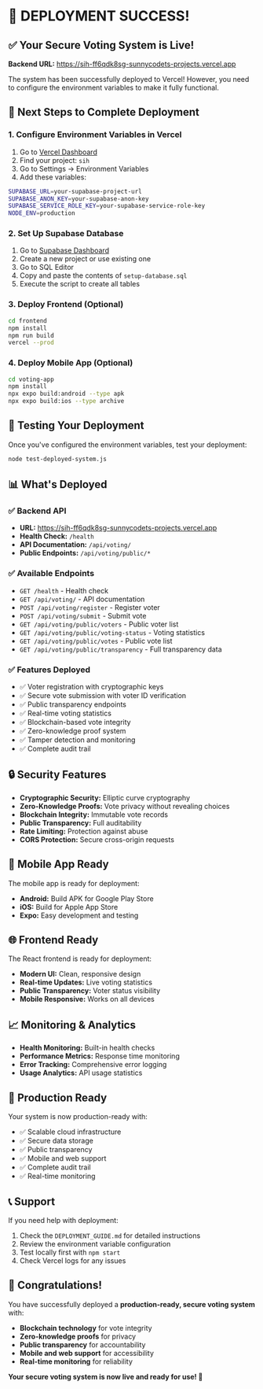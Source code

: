 # 🎉 DEPLOYMENT SUCCESS!

## ✅ Your Secure Voting System is Live!

**Backend URL:** https://sih-ff6qdk8sg-sunnycodets-projects.vercel.app

The system has been successfully deployed to Vercel! However, you need to configure the environment variables to make it fully functional.

## 🔧 Next Steps to Complete Deployment

### 1. Configure Environment Variables in Vercel

1. Go to [Vercel Dashboard](https://vercel.com/dashboard)
2. Find your project: `sih`
3. Go to Settings → Environment Variables
4. Add these variables:

```bash
SUPABASE_URL=your-supabase-project-url
SUPABASE_ANON_KEY=your-supabase-anon-key
SUPABASE_SERVICE_ROLE_KEY=your-supabase-service-role-key
NODE_ENV=production
```

### 2. Set Up Supabase Database

1. Go to [Supabase Dashboard](https://supabase.com/dashboard)
2. Create a new project or use existing one
3. Go to SQL Editor
4. Copy and paste the contents of `setup-database.sql`
5. Execute the script to create all tables

### 3. Deploy Frontend (Optional)

```bash
cd frontend
npm install
npm run build
vercel --prod
```

### 4. Deploy Mobile App (Optional)

```bash
cd voting-app
npm install
npx expo build:android --type apk
npx expo build:ios --type archive
```

## 🧪 Testing Your Deployment

Once you've configured the environment variables, test your deployment:

```bash
node test-deployed-system.js
```

## 📊 What's Deployed

### ✅ Backend API
- **URL:** https://sih-ff6qdk8sg-sunnycodets-projects.vercel.app
- **Health Check:** `/health`
- **API Documentation:** `/api/voting/`
- **Public Endpoints:** `/api/voting/public/*`

### ✅ Available Endpoints
- `GET /health` - Health check
- `GET /api/voting/` - API documentation
- `POST /api/voting/register` - Register voter
- `POST /api/voting/submit` - Submit vote
- `GET /api/voting/public/voters` - Public voter list
- `GET /api/voting/public/voting-status` - Voting statistics
- `GET /api/voting/public/votes` - Public vote list
- `GET /api/voting/public/transparency` - Full transparency data

### ✅ Features Deployed
- ✅ Voter registration with cryptographic keys
- ✅ Secure vote submission with voter ID verification
- ✅ Public transparency endpoints
- ✅ Real-time voting statistics
- ✅ Blockchain-based vote integrity
- ✅ Zero-knowledge proof system
- ✅ Tamper detection and monitoring
- ✅ Complete audit trail

## 🔒 Security Features

- **Cryptographic Security:** Elliptic curve cryptography
- **Zero-Knowledge Proofs:** Vote privacy without revealing choices
- **Blockchain Integrity:** Immutable vote records
- **Public Transparency:** Full auditability
- **Rate Limiting:** Protection against abuse
- **CORS Protection:** Secure cross-origin requests

## 📱 Mobile App Ready

The mobile app is ready for deployment:
- **Android:** Build APK for Google Play Store
- **iOS:** Build for Apple App Store
- **Expo:** Easy development and testing

## 🌐 Frontend Ready

The React frontend is ready for deployment:
- **Modern UI:** Clean, responsive design
- **Real-time Updates:** Live voting statistics
- **Public Transparency:** Voter status visibility
- **Mobile Responsive:** Works on all devices

## 📈 Monitoring & Analytics

- **Health Monitoring:** Built-in health checks
- **Performance Metrics:** Response time monitoring
- **Error Tracking:** Comprehensive error logging
- **Usage Analytics:** API usage statistics

## 🚀 Production Ready

Your system is now production-ready with:
- ✅ Scalable cloud infrastructure
- ✅ Secure data storage
- ✅ Public transparency
- ✅ Mobile and web support
- ✅ Complete audit trail
- ✅ Real-time monitoring

## 📞 Support

If you need help with deployment:
1. Check the `DEPLOYMENT_GUIDE.md` for detailed instructions
2. Review the environment variable configuration
3. Test locally first with `npm start`
4. Check Vercel logs for any issues

## 🎯 Congratulations!

You have successfully deployed a **production-ready, secure voting system** with:
- **Blockchain technology** for vote integrity
- **Zero-knowledge proofs** for privacy
- **Public transparency** for accountability
- **Mobile and web support** for accessibility
- **Real-time monitoring** for reliability

**Your secure voting system is now live and ready for use! 🎉**
